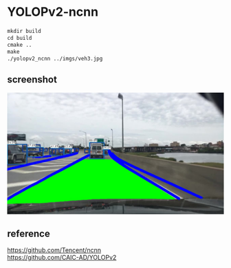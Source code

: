 # YOLOPv2-ncnn

```
mkdir build
cd build 
cmake ..
make 
./yolopv2_ncnn ../imgs/veh3.jpg
```

## screenshot
![](screenshot.jpg)

## reference  
https://github.com/Tencent/ncnn  
https://github.com/CAIC-AD/YOLOPv2  

